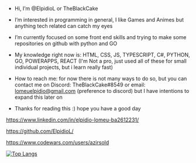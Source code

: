 - Hi, I’m @ElpidioL or TheBlackCake

- I’m interested in programming in general, I like Games and Animes but anything tech related can catch my eyes 

- I’m currently focused on some front end skills and trying to make some repositories on github with python and GO

- My knowledge right now is: HTML, CSS, JS, TYPESCRIPT, C#, PYTHON, GO, POWERAPPS, REACT (I'm Not a pro, just used all of these for small individual projects, but i learn really fast)

- How to reach me: for now there is not many ways to do so, but you can contact me on Discord: TheBlackCake#8549 or email: lomeuelpidio@gmail.com (preference to discord)
    but I have intentions to expand this later on
 
- Thanks for reading this :) hope you have a good day


 https://www.linkedin.com/in/elpidio-lomeu-ba2612231/

 https://github.com/ElpidioL/

https://www.codewars.com/users/azirsold

[![Top Langs](https://github-readme-stats.vercel.app/api/top-langs/?username=ElpidioL)](https://github.com/ElpidioL/github-readme-stats)
